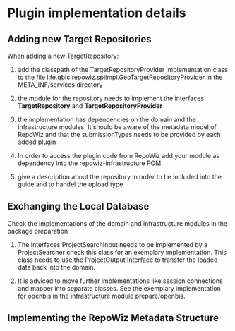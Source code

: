 # Plugin implementation details
## Adding new Target Repositories

When adding a new TargetRepository:

1. add the classpath of the TargetRepositoryProvider implementation class to the 
file life.qbic.repowiz.spiimpl.GeoTargetRepositoryProvider in the META_INF/services directory

2. the module for the repository needs to implement the interfaces __TargetRepository__ and __TargetRepositoryProvider__

3. the implementation has dependencies on the domain and the infrastructure modules. It should be aware of the 
metadata model of RepoWiz and that the submissionTypes needs to be provided by each added plugin

4. In order to access the plugin code from RepoWiz add your module as dependency into the 
repowiz-infrastructure POM

5. give a description about the repository in order to be included into the guide and to handel the
upload type

## Exchanging the Local Database

Check the implementations of the domain and infrastructure modules in the package preparation

1. The Interfaces ProjectSearchInput needs to be implemented by a ProjectSearcher
check this class for an exemplary implementation. This class needs to use the ProjectOutput Interface
to transfer the loaded data back into the domain.

2. It is adviced to move further implementations like session connections and mapper into separate classes.
See the exemplary implementation for openbis in the infrastructure module prepare/openbis.

## Implementing the RepoWiz Metadata Structure